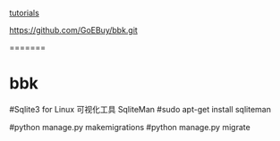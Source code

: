 [tutorials](https://github.com/tuner24/django-cms/tree/master/doc)


https://github.com/GoEBuy/bbk.git

=======
# bbk

#Sqlite3 for Linux 可视化工具 SqliteMan
#sudo apt-get install sqliteman

#python manage.py makemigrations
#python manage.py migrate
